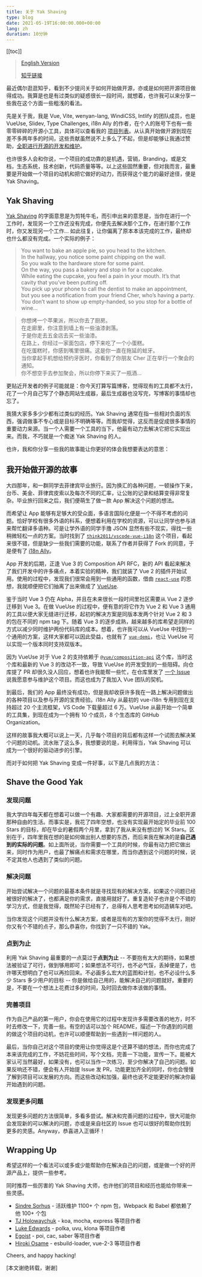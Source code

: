 ```yaml
---
title: 关于 Yak Shaving
type: blog
date: 2021-05-19T16:00:00.000+00:00
lang: zh
duration: 10分钟
---
```


[[toc]]

> [English Version](/posts/about-yak-shaving)
>
> [知乎链接](https://zhuanlan.zhihu.com/p/373699761)


最近偶尔逛逛知乎，看到不少提问关于如何开始做开源，亦或是如何把开源项目做得成功。我算是也是有过类似的疑惑很长一段时间，就想着，也许我可以来分享一些我在这个方面一些粗浅的看法。

先是关于我，我是 Vue, Vite, wenyan-lang, WindiCSS, Intlify 的团队成员，也是 VueUse, Slidev, Type Challenges, i18n Ally 的作者，在个人的账号下也有一些零零碎碎的开源小工具，具体可以查看我的 [项目列表](http://blog.jlhe.com/projects)。从认真开始做开源到现在差不多两年多的时间，这些贡献虽然说不上多么了不起，但是却能够让我通过赞助，[全职进行开源的开发和维护](https://twitter.com/antfu7/status/1362676666221268995)。

也许很多人会和你说，一个项目的成功靠的是机遇，营销，Branding，或是文档，生态系统，技术创新，代码质量等等。以上这些固然重要，但对我而言，最重要是开始做一个项目的动机和把它做好的动力，而获得这个能力的最好途径，便是 Yak Shaving。

## Yak Shaving

[Yak Shaving](https://americanexpress.io/yak-shaving) 的字面意思是为剪牦牛毛，而引申出来的意思是，当你在进行一个工作时，发现另一个工作还没有完成，你便先去解决那个工作，在进行那个工作时，你又发现另一个工作… 如此往复，让你偏离了原本本该完成的工作，最终却也什么都没有完成。一个实际的例子：

> You want to bake an apple pie, so you head to the kitchen.<br>
> In the hallway, you notice some paint chipping on the wall.<br>
> So you walk to the hardware store for some paint.<br>
> On the way, you pass a bakery and stop in for a cupcake.<br>
> While eating the cupcake, you feel a pain in your mouth. It’s that cavity that you’ve been putting off.<br>
> You pick up your phone to call the dentist to make an appointment, but you see a notification from your friend Cher, who’s having a party.<br>
> You don’t want to show up empty-handed, so you stop for a bottle of wine…<br>

> 你想烤一个苹果派，所以你去了厨房。<br>
> 在走廊里，你注意到墙上有一些油漆剥落。<br>
> 于是你走去五金店去买一些油漆。<br>
> 在路上，你经过一家面包店，停下来吃了一个小蛋糕。<br>
> 在吃蛋糕时，你感到嘴里很痛。这是你一直在拖延的蛀牙。<br>
> 当你拿起手机想给预约牙医时，你看到了你朋友 Cher 正在举行一个聚会的通知。<br>
> 你不想空手去参加聚会，所以你停下来买了一瓶酒...

更贴近开发者的例子可能就是：你今天打算写篇博客，觉得现有的工具都不太行，花了一个月自己写了个静态网站生成器，最后生成器也没写完，写博客的事情却也忘了。

我猜大家多多少少都有过类似的经历。Yak Shaving 通常在指一些相对负面的东西，强调做事不专心或是目标不明确等等。而我却觉得，这反而是促成很多事情的重要动力来源。当一个人需要一个工具的当下，他最有动力去解决它把它实现出来。而我，不巧就是一个痴迷 Yak Shaving 的人。

也许，我和你分享一些我的故事能让你更好的体会我想要表达的意思：

## 我开始做开源的故事

大四那年，和一群同学去菲律宾毕业旅行。因为换汇的各种问题，一顿操作下来，台币、美金、菲律宾皮索以及每次不同的汇率，让公账的记录和结算变得非常复杂。毕业旅行回来之后，我们便萌生了做一款 App 解决这个问题的想法。

而希望让 App 能够有足够大的受众面，多语言国际化便是一个不得不考虑的问题。恰好学校有很多外语的科系，便想着利用在学校的资源，可以让同学也参与进来帮忙翻译多语种。可是让学外语的同学手撸 JSON 显然有些不现实，得找一些稍微轻松一点的方案。当时找到了 [`think2011/vscode-vue-i18n`](https://github.com/think2011/vscode-vue-i18n) 这个项目，看起来很不错，但是缺少一些我们需要的功能，联系了作者并获得了 Fork 的同意，于是便有了 [i18n Ally](https://github.com/lokalise/i18n-ally)。

App 开发的后期，正逢 Vue 3 的 Composition API RFC，新的 API 看起来解决了我们开发中的许多痛点，本着实验的精神，我们就装了 Vue 2 的插件开始试用。使用的过程中，发现我们很常会用到一些通用的函数，借由 [`react-use`](https://github.com/streamich/react-use) 的思想，我就顺便把它们抽离了出来做成了 [VueUse](https://github.com/vueuse/vueuse).

鉴于当时 Vue 3 仍在 Alpha，并且在未来很长一段时间里社区需要从 Vue 2 逐步迁移到 Vue 3。在做 VueUse 的过程中，便有意的将它作为 Vue 2 和 Vue 3 通用的工具以便大家无缝进行迁移，起初的解决方案是同版本发两个针对 Vue 2 和 3 的包在不同的 npm tag 下。随着 Vue 3 的逐步成熟，越来越多的库希望走同样的方式以减少同时维护两份代码库的成本。想着，也许我可以从 VueUse 中找到一个通用的方案，这样大家都可以因此受益，也就有了 [`vue-demi`](https://github.com/vueuse/vue-demi)，也让 VueUse 可以实现一个版本同时支持双版本。

因为 VueUse 对于 Vue 2 的支持依赖于 [`@vue/composition-api`](https://github.com/vuejs/composition-api) 这个库，当时这个库和最新的 Vue 3 的改动不一致，导致 VueUse 的开发受到的一些阻碍。向仓库提了 PR 却很久没人回应，想着也许我能帮一些忙，在仓库里发了 [一个 Issue](https://github.com/vuejs/composition-api/issues/343) 说我愿意参与维护这个项目。而这也成为了我加入 Vue 团队的契机。

到最后，我们的 App 最终没有成功，但是我却收获许多我在一路上解决问题做出的各种项目以及参与开源的宝贵经验。i18n Ally 从最初的 vue-i18n 专用到现在支持超过 20 个主流框架，VS Code 下载量超过 6 万。VueUse 从最开始一个简单的工具集，到现在成为一个拥有 10 个成员，8 个生态库的 GitHub Organization。

这样的故事我大概可以说上一天，几乎每个项目的背后都有这样一个试图去解决某个问题的动机。流水账了这么多，我想要说的是，利用得当，Yak Shaving 可以成为一个很好的驱动进步的引擎。

而对于如何把 Yak Shaving 变成一件好事，以下是几点我的方法：

## Shave the Good Yak

### 发现问题

我大学四年每天都在想着可以做一个有趣、大家都需要的开源项目，过上全职开源那种自由的生活。而事实是，我花了四年空想，也没有实现最开始定的毕业前 100 Stars 的目标，却在毕业的暑假两个月里，拿到了我从来没有想过的 1K Stars。区别在于，四年里我在想的是如何做出别人想要的东西，而后来我在解决的是**自己遇到的实际的问题**。如上面所说，当你需要一个工具的时候，你最有动力把它做出来，同时作为用户，也最了解痛点和需求在哪里，而当你遇到这个问题的时候，说不定其他人也遇到了类似的问题。

### 解决问题

开始尝试解决一个问题的最基本条件就是寻找现有的解决方案，如果这个问题已经被很好的解决了，也都满足你的需求，直接用就好了。重复造轮子也许是个不错的学习方式，但是我觉得，既然轮子已经有了，总得有人思考思考如何造辆车对吧。

当你发现这个问题并没有什么解决方案，或者是现有的方案你的觉得不太行，刚好你又有个不错的点子，那么恭喜你，你找到了一只不错的 Yak。

### 点到为止

利用 Yak Shaving 最重要的一点莫过于**点到为止** -- 不要抱有太大的期待，如果想法被验证了可行，做到够用即可；如果想法不可行，也不必气馁，丢掉便是了，也许哪天想明白了也可以再捡回来。不必画多么宏大的蓝图和计划，也不必设什么多少 Stars 多少用户的目标 -- 你是做给自己用的，能解决自己的问题就好。重要的是，不要在一个想法上花费过多的时间，及时回去做你本该做的事情。

### 完善项目

作为自己产品的第一用户，你会在使用它的过程中发现许多需要改善的地方，时不时去修改一下，完善一些。有空的话可以加个 README，描述一下你遇到的问题的做这个项目的动机，也许可以顺便帮助到一些遇到一样问题的人。

最后，当你自己对这个项目的使用让你觉得这是个还算不错的想法，而你也完成了本来该完成的工作，不妨花些时间，写个文档，完善一下功能，宣传一下。能被大家认可当然最好，如果没有，也可以当作一次练习，至少你解决了自己的问题。如果反响还不错，便会有人开始提 Issue 发 PR，功能更加齐全的同时，你也会慢慢了解到项目可以发展的方向。而这些改动和加强，最终也说不定能更好的解决你最开始遇到的问题。

### 发现更多问题

发现更多问题的方法很简单，多看多尝试。解决和完善问题的过程中，很大可能你会发现新的可以解决的问题，亦或是来自社区的 Issue 也可以很好的帮助你找到更多的灵感。Anyway，恭喜进入正循环！

## Wrapping Up

希望这样的一个看法可以或多或少能帮助你在解决自己的问题，或是做一个好的开源产品上，提供一些参考。

同时推荐一些厉害的 Yak Shaving 大师，也许他们的项目和经历也能给你带来一些灵感。

- [Sindre Sorhus](https://github.com/sindresorhus) - 活跃维护 1100+ 个 npm 包，Webpack 和 Babel 都依赖了他 100+ 个包
- [TJ Holowaychuk](https://github.com/tj) - koa, mocha, express 等项目作者
- [Luke Edwards](https://github.com/lukeed) - polka, uvu, klona 等项目作者
- [Egoist](https://github.com/egoist) - poi, cac, saber 等项目作者
- [Hiroki Osame](https://github.com/privatenumber) - esbuild-loader, vue-2-3 等项目作者

Cheers, and happy hacking!

[本文谢绝转载，谢谢]
